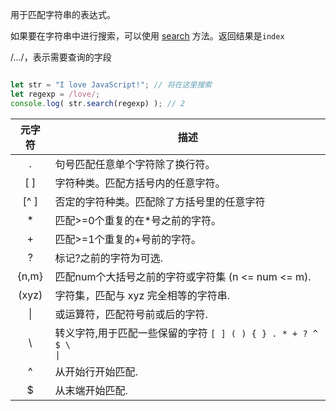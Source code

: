 用于匹配字符串的表达式。


如果要在字符串中进行搜索，可以使用 [search](https://developer.mozilla.org/zh/docs/Web/JavaScript/Reference/Global_Objects/String/search) 方法。返回结果是`index`

/.../，表示需要查询的字段

```js

let str = "I love JavaScript!"; // 将在这里搜索 
let regexp = /love/; 
console.log( str.search(regexp) ); // 2
```




  
| 元字符 | 描述                                                                          |
|:------:| ----------------------------------------------------------------------------- |
|   .    | 句号匹配任意单个字符除了换行符。                                              |
|  [ ]   | 字符种类。匹配方括号内的任意字符。                                            |
|  [^ ]  | 否定的字符种类。匹配除了方括号里的任意字符                                    |
|   *    | 匹配>=0个重复的在*号之前的字符。                                              |
|   +    | 匹配>=1个重复的+号前的字符。                                                  |
|   ?    | 标记?之前的字符为可选.                                                        |
| {n,m}  | 匹配num个大括号之前的字符或字符集 (n <= num <= m).                            |
| (xyz)  | 字符集，匹配与 xyz 完全相等的字符串.                                          |
| &#124; | 或运算符，匹配符号前或后的字符.                                               |
| &#92;  | 转义字符,用于匹配一些保留的字符 <code>[ ] ( ) { } . * + ? ^ $ \ &#124;</code> |
|   ^    | 从开始行开始匹配.                                                             |
|   $    | 从末端开始匹配.                                                               |
